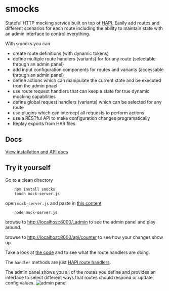 smocks
=======================

Stateful HTTP mocking service built on top of [HAPI](http://hapijs.com/).  Easily add routes and different scenarios for each route including the ability to maintain state with an admin interface to control everything.

With smocks you can

* create route definitions (with dynamic tokens)
* define multiple route handlers (variants) for for any route (selectable through an admin panel)
* add input configuration components for routes and variants (accessable through an admin panel)
* define actions which can manipulate the current state and be executed from the admin pnael
* use route request handlers that can keep a state for true dynamic mocking capabilities
* define global request handlers (variants) which can be selected for any route
* use plugins which can intercept all requests to perform actions
* use a RESTful API to make configuration changes programatically
* Replay exports from HAR files


Docs
-----------------------
[View installation and API docs](http://jhudson8.github.io/fancydocs/index.html#project/jhudson8/smocks)


Try it yourself
-----------------------
Go to a clean directory
```
    npm install smocks
    touch mock-server.js
```
open ```mock-server.js``` and paste in [this content](https://raw.githubusercontent.com/jhudson8/smocks/master/example/simple-smocks-server.js)
```
    node mock-server.js
```
browse to [http://localhost:8000/_admin](http://localhost:8000/_admin) to see the admin panel and play around.

browse to [http://localhost:8000/api/counter](http://localhost:8000/api/counter) to see how your changes show up.

Take a look at [the code](https://github.com/jhudson8/smocks/tree/master/example/eimple-smocks-server.js) and to see what the route handlers are doing.

The ```handler``` methods are just [HAPI route handlers](http://hapijs.com/api#route-handler).

The admin panel shows you all of the routes you define and provides an interface to select different ways that routes should respond or update config values.
![admin panel](http://jhudson8.github.io/smocks/images/main.png)

